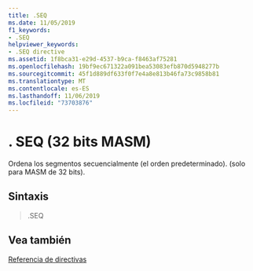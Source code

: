 ```yaml
---
title: .SEQ
ms.date: 11/05/2019
f1_keywords:
- .SEQ
helpviewer_keywords:
- .SEQ directive
ms.assetid: 1f8bca31-e29d-4537-b9ca-f8463af75281
ms.openlocfilehash: 19bf9ec671322a091bea53083efb870d5948277b
ms.sourcegitcommit: 45f1d889df633f0f7e4a8e813b46fa73c9858b81
ms.translationtype: MT
ms.contentlocale: es-ES
ms.lasthandoff: 11/06/2019
ms.locfileid: "73703876"
---
```

# <a name="seq-32-bit-masm"></a>. SEQ (32 bits MASM)

Ordena los segmentos secuencialmente (el orden predeterminado). (solo para MASM de 32 bits).

## <a name="syntax"></a>Sintaxis

> .SEQ

## <a name="see-also"></a>Vea también

[Referencia de directivas](../../assembler/masm/directives-reference.md)<br/>